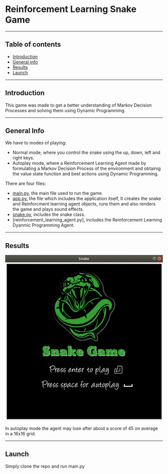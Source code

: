# Reinforcement Learning Snake Game

-----
## Table of contents
* [Introduction](#introduction)
* [General info](#general-info)
* [Results](#results)
* [Launch](#launch)

----
## Introduction
This game was made to get a better understanding of Markov Decision Processes and solving them using Dynamic Programming.

----
## General Info
We have to modes of playing:
- Normal mode, where you control the snake using the up, down, left and right keys.
- Autoplay mode, where a Reinforcement Learning Agent made by formulating a Markov Decision Process of the environment and obtainig the value state function and best actions using Dynamic Programming.

There are four files:
* [main.py](main.py), the main file used to run the game.
* [app.py](app.py), the file which includes the application itself, It creates the snake and Reinforcment learning agent objects, runs them and also renders the game and plays sound effects.
* [snake.py](snake.py), includes the snake class.
* [reinforcement_learning_agent.py], includes the Reinforcement Learning Dyanmic Programming Agent.

----
## Results
![](test.gif)

In autoplay mode the agent may lose after about a score of 45 on average in a 16x16 grid.

----
## Launch
Simply clone the repo and run main.py
